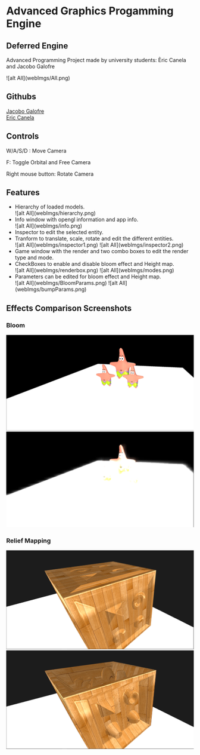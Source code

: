 <h1> Advanced Graphics Progamming Engine </h1>

<h2>Deferred Engine </h2>

<p>Advanced Programming Project made by university students: Èric Canela and Jacobo Galofre</p>
![alt All](webImgs/All.png)

<h2>Githubs</h2>

[Jacobo Galofre](https://github.com/sherzock)
<br>
[Eric Canela](https://github.com/knela96)

<h2>Controls</h2>

<p>W/A/S/D : Move Camera</p>
<p>F: Toggle Orbital and Free Camera</p>
<p>Right mouse button: Rotate Camera</p>

<h2>Features</h2>

<ul>
	<li>Hierarchy of loaded models.</li>
![alt All](webImgs/hierarchy.png)
	<li>Info window with opengl information and app info.</li>
![alt All](webImgs/info.png)
	<li>Inspector to edit the selected entity.</li>
	<li>Tranform to translate, scale, rotate and edit the different entities.</li>
![alt All](webImgs/inspector1.png)
![alt All](webImgs/inspector2.png)
	<li>Game window with the render and two combo boxes to edit the render type and mode.</li>
	<li>CheckBoxes to enable and disable bloom effect and Height map.</li>
![alt All](webImgs/renderbox.png)
![alt All](webImgs/modes.png)
	<li>Parameters can be edited for bloom effect and Height map.</li>
![alt All](webImgs/BloomParams.png)
![alt All](webImgs/bumpParams.png)
</ul>

<h2>Effects Comparison Screenshots</h2>

<h3>Bloom</h3>

![alt All](webImgs/BloomOff.png)
![alt All](webImgs/BloomOn.png)

<h3>Relief Mapping</h3>

![alt All](webImgs/bumpOff.png)
![alt All](webImgs/bumpOn.png)